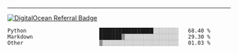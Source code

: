 ---
[![DigitalOcean Referral Badge](https://web-platforms.sfo2.digitaloceanspaces.com/WWW/Badge%203.svg)](https://www.digitalocean.com/?refcode=37fa54d82492&utm_campaign=Referral_Invite&utm_medium=Referral_Program&utm_source=badge)

<!--START_SECTION:waka-->

```text
Python                       █████████████████░░░░░░░░   68.40 %
Markdown                     ███████▒░░░░░░░░░░░░░░░░░   29.30 %
Other                        ▒░░░░░░░░░░░░░░░░░░░░░░░░   01.03 %
```

<!--END_SECTION:waka-->


[linkedin]: https://www.linkedin.com/in/mohamed-elh/


